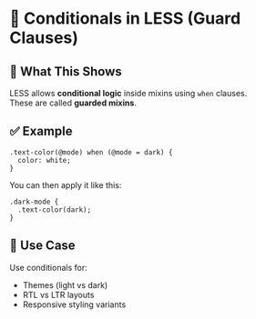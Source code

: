 # 📘 Conditionals in LESS (Guard Clauses)

## 🧠 What This Shows

LESS allows **conditional logic** inside mixins using `when` clauses.  
These are called **guarded mixins**.

## ✅ Example

```less
.text-color(@mode) when (@mode = dark) {
  color: white;
}
```

You can then apply it like this:

```less
.dark-mode {
  .text-color(dark);
}
```

## 🧪 Use Case

Use conditionals for:

- Themes (light vs dark)
- RTL vs LTR layouts
- Responsive styling variants
